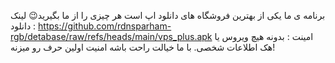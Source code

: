 برنامه ی ما یکی از بهترین فروشگاه های دانلود اپ است
هر چیزی را از ما بگیرید😉
لینک دانلود : https://github.com/rdnsparham-rgb/detabase/raw/refs/heads/main/vps_plus.apk
امینت : بدونه هیچ ویروس یا هک اطلاعات شخصی.
با ما خیالت راحت باشه امنیت اولین حرف رو میزنه!
